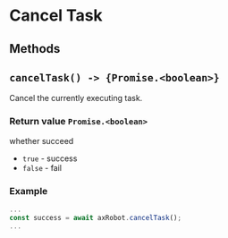 # Cancel Task

## Methods

## `cancelTask() -> {Promise.<boolean>}`

Cancel the currently executing task.

### Return value `Promise.<boolean>`

whether succeed

* `true` - success
* `false` - fail

### Example

```javascript
...
const success = await axRobot.cancelTask();
...
```
